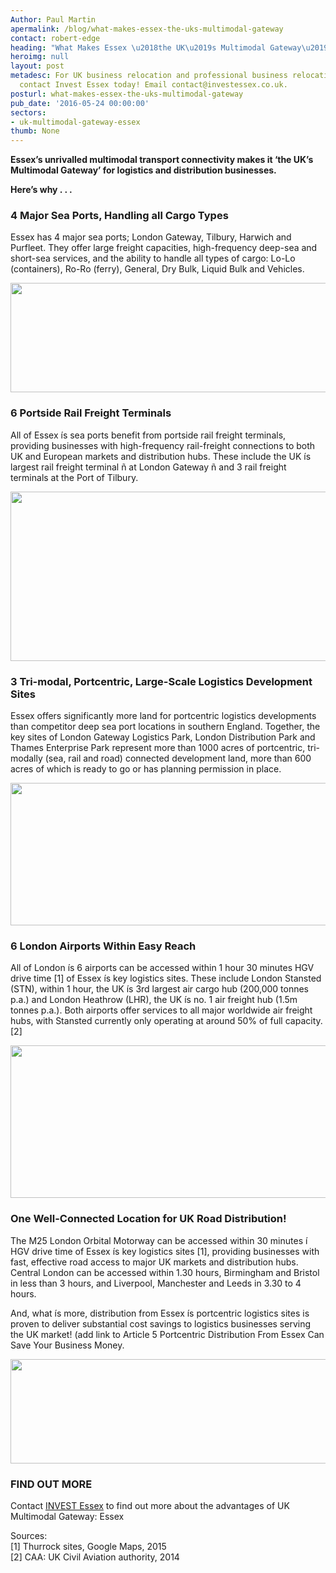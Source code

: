 ```yaml
---
Author: Paul Martin
apermalink: /blog/what-makes-essex-the-uks-multimodal-gateway
contact: robert-edge
heading: "What Makes Essex \u2018the UK\u2019s Multimodal Gateway\u2019?"
heroimg: null
layout: post
metadesc: For UK business relocation and professional business relocation services
  contact Invest Essex today! Email contact@investessex.co.uk.
posturl: what-makes-essex-the-uks-multimodal-gateway
pub_date: '2016-05-24 00:00:00'
sectors:
- uk-multimodal-gateway-essex
thumb: None
---
```


<p><strong>Essex’s unrivalled multimodal transport connectivity makes it ‘the UK’s Multimodal Gateway’ for logistics and distribution businesses.</strong></p><p><strong>Here’s why . . .</strong></p><h3>4 Major Sea Ports, Handling all Cargo Types</h3><p>Essex has 4 major sea ports; London Gateway, Tilbury, Harwich and Purfleet. They offer large freight capacities, high-frequency deep-sea and short-sea services, and the ability to handle all types of cargo: Lo-Lo (containers), Ro-Ro (ferry), General, Dry Bulk, Liquid Bulk and Vehicles. </p><p><img alt='' src='//clarity-strategies.github.io/ie-uploads/uploads/blog/IE_15_4SeaPorts_RGB_72dpi.jpg' style='width: 600px; height: 175px;'/></p><h3>6 Portside Rail Freight Terminals</h3><p>All of Essex ís sea ports benefit from portside rail freight terminals, providing businesses with high-frequency rail-freight connections to both UK and European markets and distribution hubs. These include the UK ís largest rail freight terminal ñ at London Gateway ñ and 3 rail freight terminals at the Port of Tilbury.</p><p><img alt='' src='//clarity-strategies.github.io/ie-uploads/uploads/blog/IE_15_6RailFreight_RGB_72dpi.jpg' style='width: 600px; height: 271px;'/></p><h3>3 Tri-modal, Portcentric, Large-Scale Logistics Development Sites</h3><p>Essex offers significantly more land for portcentric logistics developments than competitor deep sea port locations in southern England. Together, the key sites of London Gateway Logistics Park, London Distribution Park and Thames Enterprise Park represent more than 1000 acres of portcentric, tri-modally (sea, rail and road) connected development land, more than 600 acres of which is ready to go or has planning permission in place.</p><p><img alt='' src='//clarity-strategies.github.io/ie-uploads/uploads/blog/IE_15_3TriModal_RGB_72dpi.jpg' style='width: 600px; height: 228px;'/></p><h3>6 London Airports Within Easy Reach</h3><p>All of London ís 6 airports can be accessed within 1 hour 30 minutes HGV drive time [1] of Essex ís key logistics sites. These include London Stansted (STN), within 1 hour, the UK ís 3rd largest air cargo hub (200,000 tonnes p.a.) and London Heathrow (LHR), the UK ís no. 1 air freight hub (1.5m tonnes p.a.). Both airports offer services to all major worldwide air freight hubs, with Stansted currently only operating at around 50% of full capacity. [2]</p><p><img alt='' src='//clarity-strategies.github.io/ie-uploads/uploads/blog/IE_15_6LondonAirports_RGB_72dpi.jpg' style='width: 600px; height: 244px;'/></p><h3>One Well-Connected Location for UK Road Distribution!</h3><p>The M25 London Orbital Motorway can be accessed within 30 minutes í HGV drive time of Essex ís key logistics sites [1], providing businesses with fast, effective road access to major UK markets and distribution hubs. Central London can be accessed within 1.30 hours, Birmingham and Bristol in less than 3 hours, and Liverpool, Manchester and Leeds in 3.30 to 4 hours.</p><p>And, what ís more, distribution from Essex ís portcentric logistics sites is proven to deliver substantial cost savings to logistics businesses serving the UK market! (add link to Article 5 Portcentric Distribution From Essex Can Save Your Business Money. </p><p><img alt='' src='//clarity-strategies.github.io/ie-uploads/uploads/blog/IE_15_FastMotorway_RGB_72dpi.jpg' style='width: 600px; height: 167px;'/></p><h3>FIND OUT MORE</h3><p>Contact <a href='../index.html' target='_blank'>INVEST Essex</a> to find out more about the advantages of UK Multimodal Gateway: Essex</p><p>Sources:<br/>[1] Thurrock sites, Google Maps, 2015<br/>[2] CAA: UK Civil Aviation authority, 2014</p>